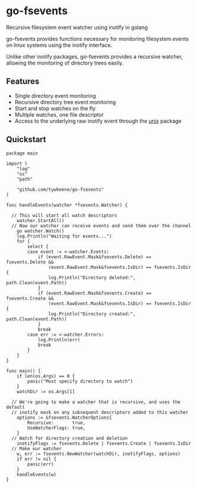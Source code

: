 # go-fsevents
Recursive filesystem event watcher using inotify in golang

go-fsevents provides functions necessary for monitoring filesystem events on linux systems using the inotify interface.

Unlike other inotify packages, go-fsevents provides a recursive watcher, allowing the monitoring of directory trees easily.

## Features
- Single directory event monitoring
- Recursive directory tree event monitoring
- Start and stop watches on the fly
- Multiple watches, one file descriptor
- Access to the underlying raw inotify event through the [unix](https://godoc.org/golang.org/x/sys/unix) package

## Quickstart

```
package main

import (
	"log"
	"os"
	"path"

	"github.com/tywkeene/go-fsevents"
)

func handleEvents(watcher *fsevents.Watcher) {

  // This will start all watch descriptors
	watcher.StartAll()
  // Now our watcher can receive events and send them over the channel
	go watcher.Watch()
	log.Println("Waiting for events...")
	for {
		select {
		case event := <-watcher.Events:
			if (event.RawEvent.Mask&fsevents.Delete) == fsevents.Delete &&
				(event.RawEvent.Mask&fsevents.IsDir) == fsevents.IsDir {
				log.Println("Directory deleted:", path.Clean(event.Path))
			}
			if (event.RawEvent.Mask&fsevents.Create) == fsevents.Create &&
				(event.RawEvent.Mask&fsevents.IsDir) == fsevents.IsDir {
				log.Println("Directory created:", path.Clean(event.Path))
			}
			break
		case err := <-watcher.Errors:
			log.Println(err)
			break
		}
	}
}

func main() {
	if len(os.Args) == 0 {
		panic("Must specify directory to watch")
	}
	watchDir := os.Args[1]
  
  // We're going to make a watcher that is recursive, and uses the default
  // inotify mask on any subsequent descriptors added to this watcher
	options := &fsevents.WatcherOptions{
		Recursive:       true,
		UseWatcherFlags: true,
	}
  // Watch for directory creation and deletion
	inotifyFlags := fsevents.Delete | fsevents.Create | fsevents.IsDir
  // Make our watcher
	w, err := fsevents.NewWatcher(watchDir, inotifyFlags, options)
	if err != nil {
		panic(err)
	}
	handleEvents(w)
}
```
